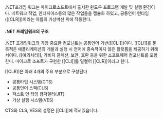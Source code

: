 .NET프레임 워크는 마이크로소프트에서 출시한 윈도우 프로그램 개발 및 실행 환경이다.
네트워크 작업, 인터페이스등의 많은 작업들을 캡슐화 하였고, 공통언어 런타임([[CLR]])이라는 이름의
가상머신 위에 작동한다.


#### .NET 프레임워크의 구조
.NET 프레임워크의 가장 중요한 컴포넌트는 공통언어 기반([[CLI]])이다.
[[CLI]]를 둔 목적은 애플리케이션의 개발과 실행 시 언어에 종속적이지 않은 플랫폼을 제공하기 위해서이다.
[[예외처리]], 가비지 콜렉션, 보안, 호환 등을 위한 소프트웨어 컴포넌트를 포함한다.
마이크로 소프트가 구현한 [[CLI]]를 일컬어 [[CLR]]이라고 한다.

[[CLR]]은 아래 4개의 주요 부분으로 구성된다
- 공통타입 시스템(CTS)
- 공통언어 스펙(CLS)
- 저스트 인 타임 컴파일러(JIT)
- 가상 실행 시스템(VES)

CTS와 CLS, VES의 설명은 [[CLI]]에 적혀있습니다.